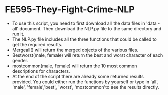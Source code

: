 # FE595-They-Fight-Crime-NLP
*  To use this script, you need to first download all the data files in 'data - all' document. Then download the NLP.py file to the same directory and run it.<br/>
*  The NLP.py file includes all the three functions that could be called to get the required results.<br/>
*  Mergeall() will return the merged objects of the various files.<br/>
*  Bestworst(male, female) will return the best and worst character of each gender.<br/>
*  mostcommon(male, female) will return the 10 most common descriptions for characters.<br/>
*  At the end of the script there are already some returned results provided. You could either run the functions by yourself or type in 'all', 'male', 'female','best', 'worst', 'mostcommon'to see the results directly.<br/>
  
